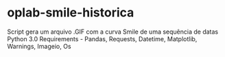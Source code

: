 # oplab-smile-historica
Script gera um arquivo .GIF com a curva Smile de uma sequência de datas
Python 3.0
Requirements - Pandas, Requests, Datetime, Matplotlib, Warnings, Imageio, Os
